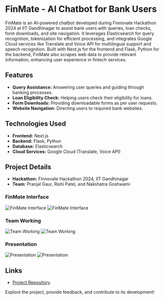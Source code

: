 # FinMate - AI Chatbot for Bank Users

FinMate is an AI-powered chatbot developed during Finnovate Hackathon 2024 at IIT Gandhinagar to assist bank users with queries, loan checks, form downloads, and site navigation. It leverages Elasticsearch for query recognition, tokenization for efficient processing, and integrates Google Cloud services like Translate and Voice API for multilingual support and speech recognition. Built with Next.js for the frontend and Flask, Python for the backend, FinMate also scrapes web data to provide relevant information, enhancing user experience in fintech services.

## Features

- **Query Assistance:** Answering user queries and guiding through banking processes.
- **Loan Eligibility Check:** Helping users check their eligibility for loans.
- **Form Downloads:** Providing downloadable forms as per user requests.
- **Website Navigation:** Directing users to required bank websites.

## Technologies Used

- **Frontend:** Next.js
- **Backend:** Flask, Python
- **Database:** Elasticsearch
- **Cloud Services:** Google Cloud (Translate, Voice API)

## Project Details

- **Hackathon:** Finnovate Hackathon 2024, IIT Gandhinagar
- **Team:** Pranjal Gaur, Rishi Patel, and Nakshatra Goshwami


### FinMate Interface
![FinMate Interface](https://github.com/yourusername/yourrepository/blob/main/path/to/photo9.jpg)
![FinMate Interface](https://github.com/yourusername/yourrepository/blob/main/path/to/photo10.jpg)

### Team Working
![Team Working](https://github.com/yourusername/yourrepository/blob/main/path/to/photo11.jpg)
![Team Working](https://github.com/yourusername/yourrepository/blob/main/path/to/photo12.jpg)

### Presentation
![Presentation](https://github.com/yourusername/yourrepository/blob/main/path/to/photo13.jpg)
![Presentation](https://github.com/yourusername/yourrepository/blob/main/path/to/photo14.jpg)

## Links

- [Project Repository](https://github.com/pranjal15195gaur/FInmate---AI-Assistance-Chatbot)

Explore the project, provide feedback, and contribute to its development!
